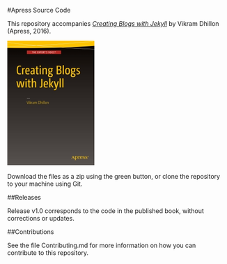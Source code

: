 #Apress Source Code

This repository accompanies [*Creating Blogs with Jekyll*](http://www.apress.com/9781484214657) by Vikram Dhillon (Apress, 2016).

![Cover image](9781484214657.jpg)

Download the files as a zip using the green button, or clone the repository to your machine using Git.

##Releases

Release v1.0 corresponds to the code in the published book, without corrections or updates.

##Contributions

See the file Contributing.md for more information on how you can contribute to this repository.
